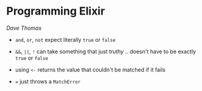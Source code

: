 # Programming Elixir
_Dave Thomas_

- `and`, `or`, `not` expect literally `true` or `false`
- `&&`, `||`, `!` can take something that just _truthy_ .. doesn't have to be exactly `true` or `false`

- using `<-` returns the value that couldn't be matched if it fails
- `=` just throws a `MatchError`
